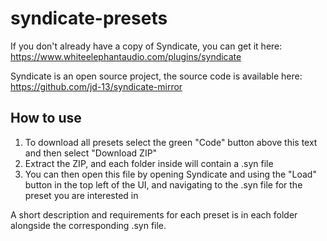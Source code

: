 # syndicate-presets

If you don't already have a copy of Syndicate, you can get it here: https://www.whiteelephantaudio.com/plugins/syndicate

Syndicate is an open source project, the source code is available here: https://github.com/jd-13/syndicate-mirror

## How to use
1. To download all presets select the green "Code" button above this text and then select "Download ZIP"
2. Extract the ZIP, and each folder inside will contain a .syn file
3. You can then open this file by opening Syndicate and using the "Load" button in the top left of the UI, and navigating to the .syn file for the preset you are interested in

A short description and requirements for each preset is in each folder alongside the corresponding .syn file.
